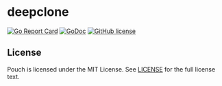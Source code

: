 # deepclone

[![Go Report Card](https://goreportcard.com/badge/github.com/wzshiming/deepclone)](https://goreportcard.com/report/github.com/wzshiming/deepclone)
[![GoDoc](https://godoc.org/github.com/wzshiming/deepclone?status.svg)](https://godoc.org/github.com/wzshiming/deepclone)
[![GitHub license](https://img.shields.io/github/license/wzshiming/deepclone.svg)](https://github.com/wzshiming/deepclone/blob/master/LICENSE)

## License

Pouch is licensed under the MIT License. See [LICENSE](https://github.com/wzshiming/deepclone/blob/master/LICENSE) for the full license text.